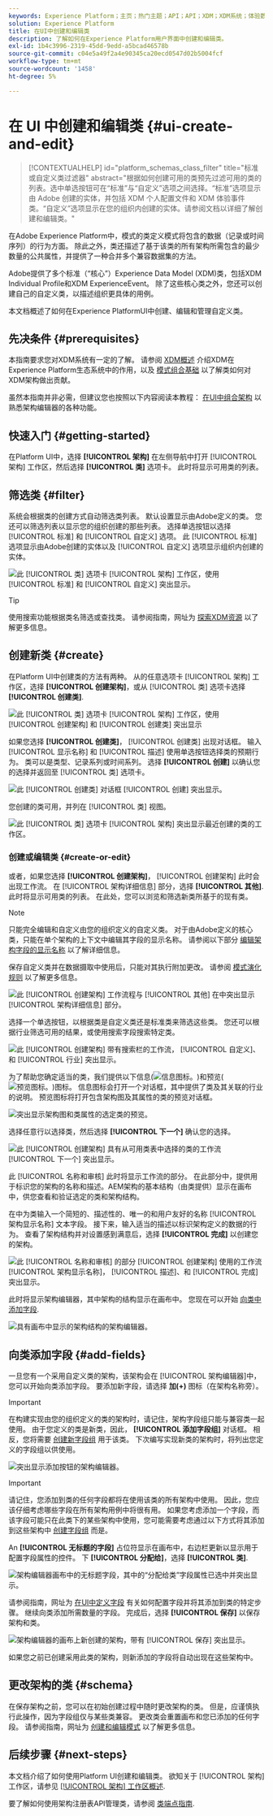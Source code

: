 ```yaml
---
keywords: Experience Platform；主页；热门主题；API；API；XDM；XDM系统；体验数据模型；数据模型；ui；工作区；类；类；
solution: Experience Platform
title: 在UI中创建和编辑类
description: 了解如何在Experience Platform用户界面中创建和编辑类。
exl-id: 1b4c3996-2319-45dd-9edd-a5bcad46578b
source-git-commit: c04e5a49f2a4e90345ca20ecd0547d02b5004fcf
workflow-type: tm+mt
source-wordcount: '1458'
ht-degree: 5%

---
```


# 在 UI 中创建和编辑类 {#ui-create-and-edit}

>[!CONTEXTUALHELP]
>id="platform_schemas_class_filter"
>title="标准或自定义类过滤器"
>abstract="根据如何创建可用的类预先过滤可用的类的列表。选中单选按钮可在“标准”与“自定义”选项之间选择。“标准”选项显示由 Adobe 创建的实体，并包括 XDM 个人配置文件和 XDM 体验事件类。“自定义”选项显示在您的组织内创建的实体。请参阅文档以详细了解创建和编辑类。"

在Adobe Experience Platform中，模式的类定义模式将包含的数据（记录或时间序列）的行为方面。 除此之外，类还描述了基于该类的所有架构所需包含的最少数量的公共属性，并提供了一种合并多个兼容数据集的方法。

Adobe提供了多个标准（“核心”）Experience Data Model (XDM)类，包括XDM Individual Profile和XDM ExperienceEvent。 除了这些核心类之外，您还可以创建自己的自定义类，以描述组织更具体的用例。

本文档概述了如何在Experience PlatformUI中创建、编辑和管理自定义类。

## 先决条件 {#prerequisites}

本指南要求您对XDM系统有一定的了解。 请参阅 [XDM概述](../../home.md) 介绍XDM在Experience Platform生态系统中的作用，以及 [模式组合基础](../../schema/composition.md) 以了解类如何对XDM架构做出贡献。

虽然本指南并非必需，但建议您也按照以下内容阅读本教程： [在UI中组合架构](../../tutorials/create-schema-ui.md) 以熟悉架构编辑器的各种功能。

## 快速入门 {#getting-started}

在Platform UI中，选择 **[!UICONTROL 架构]** 在左侧导航中打开 [!UICONTROL 架构] 工作区，然后选择 **[!UICONTROL 类]** 选项卡。 此时将显示可用类的列表。

## 筛选类 {#filter}

系统会根据类的创建方式自动筛选类列表。 默认设置显示由Adobe定义的类。 您还可以筛选列表以显示您的组织创建的那些列表。 选择单选按钮以选择 [!UICONTROL 标准] 和 [!UICONTROL 自定义] 选项。 此 [!UICONTROL 标准] 选项显示由Adobe创建的实体以及 [!UICONTROL 自定义] 选项显示组织内创建的实体。

![此 [!UICONTROL 类] 选项卡 [!UICONTROL 架构] 工作区，使用 [!UICONTROL 标准] 和 [!UICONTROL 自定义] 突出显示。](../../images/ui/resources/classes/standard-and-custom-classes.png)

>[!TIP]
>
>使用搜索功能根据类名筛选或查找类。 请参阅指南，网址为 [探索XDM资源](../explore.md) 以了解更多信息。

## 创建新类 {#create}

在Platform UI中创建类的方法有两种。 从的任意选项卡 [!UICONTROL 架构] 工作区，选择 **[!UICONTROL 创建架构]**，或从 [!UICONTROL 类] 选项卡选择 **[!UICONTROL 创建类]**.

![此 [!UICONTROL 类] 选项卡 [!UICONTROL 架构] 工作区，使用 [!UICONTROL 创建架构] 和 [!UICONTROL 创建类] 突出显示](../../images/ui/resources/classes/create-class-methods.png)

如果您选择 **[!UICONTROL 创建类]**， [!UICONTROL 创建类] 出现对话框。 输入 [!UICONTROL 显示名称] 和 [!UICONTROL 描述] 使用单选按钮选择类的预期行为。 类可以是类型、记录系列或时间系列。 选择 **[!UICONTROL 创建]** 以确认您的选择并返回至 [!UICONTROL 类] 选项卡。

![此 [!UICONTROL 创建类] 对话框 [!UICONTROL 创建] 突出显示。](../../images/ui/resources/classes/create-class-dialog.png)

您创建的类可用，并列在 [!UICONTROL 类] 视图。

![此 [!UICONTROL 类] 选项卡 [!UICONTROL 架构] 突出显示最近创建的类的工作区。](../../images/ui/resources/classes/new-class-listing.png)

### 创建或编辑类 {#create-or-edit}

或者，如果您选择 **[!UICONTROL 创建架构]**， [!UICONTROL 创建架构] 此时会出现工作流。 在 [!UICONTROL 架构详细信息] 部分，选择 **[!UICONTROL 其他]**. 此时将显示可用类的列表。 在此处，您可以浏览和筛选新类所基于的现有类。

>[!NOTE]
>
>只能完全编辑和自定义由您的组织定义的自定义类。 对于由Adobe定义的核心类，只能在单个架构的上下文中编辑其字段的显示名称。 请参阅以下部分 [编辑架构字段的显示名称](./schemas.md#display-names) 以了解详细信息。
>
>保存自定义类并在数据摄取中使用后，只能对其执行附加更改。 请参阅 [模式演化规则](../../schema/composition.md#evolution) 以了解更多信息。

![此 [!UICONTROL 创建架构] 工作流程与 [!UICONTROL 其他] 在中突出显示 [!UICONTROL 架构详细信息] 部分。](../../images/ui/resources/classes/other-schema-details.png)

选择一个单选按钮，以根据类是自定义类还是标准类来筛选这些类。 您还可以根据行业筛选可用的结果，或使用搜索字段搜索特定类。

![此 [!UICONTROL 创建架构] 带有搜索栏的工作流， [!UICONTROL 自定义]、和 [!UICONTROL 行业] 突出显示。](../../images/ui/resources/classes/filter-and-search.png)

为了帮助您确定适当的类，我们提供以下信息(![信息图标。](../../images/ui/resources/classes/info.png))和预览(![预览图标。](../../images/ui/resources/classes/preview.png))图标。 信息图标会打开一个对话框，其中提供了类及其关联的行业的说明。 预览图标将打开包含架构图及其属性的类的预览对话框。

![突出显示架构图和类属性的选定类的预览。](../../images/ui/resources/classes/class-preview.png)

选择任意行以选择类，然后选择 **[!UICONTROL 下一个]** 确认您的选择。

![此 [!UICONTROL 创建架构] 具有从可用类表中选择的类的工作流 [!UICONTROL 下一个] 突出显示。](../../images/ui/resources/classes/select-class.png)

此 [!UICONTROL 名称和审核] 此时将显示工作流的部分。 在此部分中，提供用于标识您的架构的名称和描述。&#x200B;AEM架构的基本结构（由类提供）显示在画布中，供您查看和验证选定的类和架构结构。

在中为类输入一个简短的、描述性的、唯一的和用户友好的名称 [!UICONTROL 架构显示名称] 文本字段。 接下来，输入适当的描述以标识架构定义的数据的行为。 查看了架构结构并对设置感到满意后，选择 **[!UICONTROL 完成]** 以创建您的架构。

![此 [!UICONTROL 名称和审核] 的部分 [!UICONTROL 创建架构] 使用的工作流 [!UICONTROL 架构显示名称]， [!UICONTROL 描述]、和 [!UICONTROL 完成] 突出显示。](../../images/ui/resources/classes/name-and-review-class.png)

此时将显示架构编辑器，其中架构的结构显示在画布中。 您现在可以开始 [向类中添加字段](#add-fields).

![具有画布中显示的架构结构的架构编辑器。](../../images/ui/resources/classes/edit.png)

## 向类添加字段 {#add-fields}

一旦您有一个采用自定义类的架构，该架构会在 [!UICONTROL 架构编辑器]中，您可以开始向类添加字段。 要添加新字段，请选择 **加(+)** 图标（在架构名称旁）。

>[!IMPORTANT]
>
>在构建实现由您的组织定义的类的架构时，请记住，架构字段组只能与兼容类一起使用。 由于您定义的类是新类，因此， **[!UICONTROL 添加字段组]** 对话框。 相反，您将需要 [创建新字段组](./field-groups.md#create) 用于该类。 下次编写实现新类的架构时，将列出您定义的字段组以供使用。

![突出显示添加按钮的架构编辑器。](../../images/ui/resources/classes/add-field.png)

>[!IMPORTANT]
>
>请记住，您添加到类的任何字段都将在使用该类的所有架构中使用。 因此，您应该仔细考虑哪些字段在所有架构用例中将很有用。 如果您考虑添加一个字段，而该字段可能只在此类下的某些架构中使用，您可能需要考虑通过以下方式将其添加到这些架构中 [创建字段组](./field-groups.md#create) 而是。

An **[!UICONTROL 无标题的字段]** 占位符显示在画布中，右边栏更新以显示用于配置字段属性的控件。 下 **[!UICONTROL 分配给]**，选择 **[!UICONTROL 类]**.

![架构编辑器画布中的无标题字段，其中的“分配给类”字段属性已选中并突出显示。](../../images/ui/resources/classes/assign-to-class.png)

请参阅指南，网址为 [在UI中定义字段](../fields/overview.md#define) 有关如何配置字段并将其添加到类的特定步骤。 继续向类添加所需数量的字段。 完成后，选择 **[!UICONTROL 保存]** 以保存架构和类。

![架构编辑器的画布上新创建的架构，带有 [!UICONTROL 保存] 突出显示。](../../images/ui/resources/classes/save.png)

如果您之前已创建采用此类的架构，则新添加的字段将自动出现在这些架构中。

## 更改架构的类 {#schema}

在保存架构之前，您可以在初始创建过程中随时更改架构的类。 但是，应谨慎执行此操作，因为字段组仅与某些类兼容。 更改类会重置画布和您已添加的任何字段。
请参阅指南，网址为 [创建和编辑模式](./schemas.md#change-class) 以了解更多信息。

## 后续步骤 {#next-steps}

本文档介绍了如何使用Platform UI创建和编辑类。 欲知关于 [!UICONTROL 架构] 工作区，请参见 [[!UICONTROL 架构] 工作区概述](../overview.md).

要了解如何使用架构注册表API管理类，请参阅 [类端点指南](../../api/classes.md).

